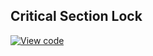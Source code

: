 ## Critical Section Lock

[![View code](https://www.mbed.com/embed/?type=library)](/docs/v5.4/mbed-os-api-doxy/classmbed_1_1_critical_section_lock.html)
